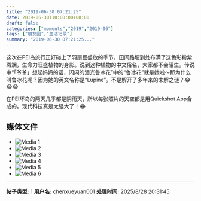 ```yaml
---
title: "2019-06-30 07:21:25"
date: 2019-06-30T10:00:00+08:00
draft: false
categories: ["moments","2019","2019-06"]
tags: ["朋友圈","生活记录"]
summary: "2019-06-30 07:21:25..."
---
```


这次在PEI岛旅行正好碰上了羽扇豆盛放的季节，田间路埂到处布满了这色彩粉紫斑斓，生命力旺盛植物的身影。说到这种植物的中文俗名，大家都不会陌生。传说中“「爷爷」想起妈妈的话，闪闪的泪光鲁冰花”中的“鲁冰花”就是她啦～那为什么叫鲁冰花呢？因为她的英文名称是“Lupine”。不是解开了多年来的未解之谜？😂😂😂

在PEI环岛的两天几乎都是阴雨天，所以每张照片的天空都是用Quickshot App合成的。现代科技真是太强大了！😂

## 媒体文件

- ![Media 1](/Moments/photos/2019-06-30/201906300721250.jpg)
- ![Media 2](/Moments/photos/2019-06-30/201906300721251.jpg)
- ![Media 3](/Moments/photos/2019-06-30/201906300721252.jpg)
- ![Media 4](/Moments/photos/2019-06-30/201906300721253.jpg)
- ![Media 5](/Moments/photos/2019-06-30/201906300721254.jpg)
- ![Media 6](/Moments/photos/2019-06-30/201906300721255.jpg)

---

**帖子类型:** 1
**用户名:** chenxueyuan001
**处理时间:** 2025/8/28 20:31:45